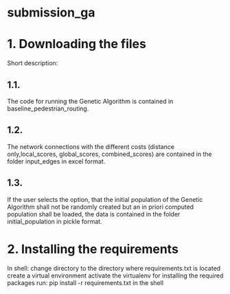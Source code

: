 # submission_ga
# 1.  Downloading the files
Short description: 
## 1.1.    
The code for running the Genetic Algorithm is contained in baseline_pedestrian_routing.
## 1.2.    
The network connections with the different costs (distance only,local_scores, global_scores, combined_scores) are contained in the folder input_edges in excel format.
## 1.3.    
If the user selects the option, that the initial population of the Genetic Algorithm shall not be randomly created but an in priori computed population shall be loaded, the data is contained in the folder initial_population in pickle format.

# 2.  Installing the requirements
In shell:
change directory to the directory where requirements.txt is located
create a virtual environment
activate the virtualenv
for installing the required packages run:  pip install -r requirements.txt in the shell
